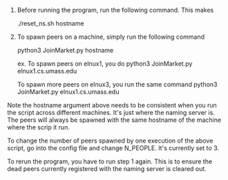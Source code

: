 1. Before running the program, run the following command. This makes 

	./reset_ns.sh hostname

2. To spawn peers on a machine, simply run the following command

	python3 JoinMarket.py hostname

	ex. 
	To spawn peers on elnux1, you do
	python3 JoinMarket.py elnux1.cs.umass.edu

	To spawn more peers on elnux3, you run the same command 
	python3 JoinMarket.py elnux1.cs.umass.edu 

Note the hostname argument above needs to be consistent when you run the script across different machines. It's just where the naming server is. The peers will always be spawned with the same hostname of the machine where the scrip it run. 


To change the number of peers spawned by one execution of the above script, go into the config file and change N_PEOPLE. It's currently set to 3.


To rerun the program, you have to run step 1 again. This is to ensure the dead peers currently registered with the naming server is cleared out. 